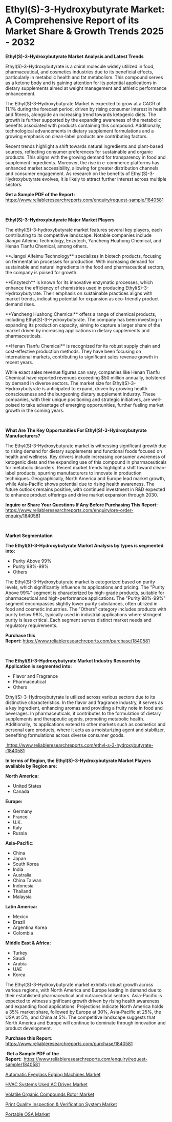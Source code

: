 <p><h1>Ethyl(S)-3-Hydroxybutyrate Market: A Comprehensive Report of its Market Share & Growth Trends 2025 - 2032</h1></p><p><strong>Ethyl(S)-3-Hydroxybutyrate Market Analysis and Latest Trends</strong></p>
<p><p>Ethyl(S)-3-Hydroxybutyrate is a chiral molecule widely utilized in food, pharmaceutical, and cosmetics industries due to its beneficial effects, particularly in metabolic health and fat metabolism. This compound serves as a ketone body and is gaining attention for its potential applications in dietary supplements aimed at weight management and athletic performance enhancement.</p><p>The Ethyl(S)-3-Hydroxybutyrate Market is expected to grow at a CAGR of 11.1% during the forecast period, driven by rising consumer interest in health and fitness, alongside an increasing trend towards ketogenic diets. The growth is further supported by the expanding awareness of the metabolic benefits associated with products containing this compound. Additionally, technological advancements in dietary supplement formulations and a growing emphasis on clean-label products are contributing factors.</p><p>Recent trends highlight a shift towards natural ingredients and plant-based sources, reflecting consumer preferences for sustainable and organic products. This aligns with the growing demand for transparency in food and supplement ingredients. Moreover, the rise in e-commerce platforms has enhanced market accessibility, allowing for greater distribution channels and consumer engagement. As research on the benefits of Ethyl(S)-3-Hydroxybutyrate evolves, it is likely to attract further interest across multiple sectors.</p></p>
<p><strong>Get a Sample PDF of the Report:&nbsp;</strong> <a href="https://www.reliableresearchreports.com/enquiry/request-sample/1840581?utm_campaign=3545&utm_medium=2&utm_source=Github&utm_content=ia&utm_term=03042025&utm_id=ethyls-3-hydroxybutyrate">https://www.reliableresearchreports.com/enquiry/request-sample/1840581</a></p>
<p>&nbsp;</p>
<p><strong>Ethyl(S)-3-Hydroxybutyrate Major Market Players</strong></p>
<p><p>The ethyl(S)-3-hydroxybutyrate market features several key players, each contributing to its competitive landscape. Notable companies include Jiangxi Aifeimu Technology, Enzytech, Yancheng Huahong Chemical, and Henan Tianfu Chemical, among others. </p><p>**Jiangxi Aifeimu Technology** specializes in biotech products, focusing on fermentation processes for production. With increasing demand for sustainable and natural ingredients in the food and pharmaceutical sectors, the company is poised for growth.</p><p>**Enzytech** is known for its innovative enzymatic processes, which enhance the efficiency of chemistries used in producing Ethyl(S)-3-Hydroxybutyrate. Their emphasis on sustainable practices aligns with market trends, indicating potential for expansion as eco-friendly product demand rises.</p><p>**Yancheng Huahong Chemical** offers a range of chemical products, including Ethyl(S)-3-Hydroxybutyrate. The company has been investing in expanding its production capacity, aiming to capture a larger share of the market driven by increasing applications in dietary supplements and pharmaceuticals.</p><p>**Henan Tianfu Chemical** is recognized for its robust supply chain and cost-effective production methods. They have been focusing on international markets, contributing to significant sales revenue growth in recent years. </p><p>While exact sales revenue figures can vary, companies like Henan Tianfu Chemical have reported revenues exceeding $50 million annually, bolstered by demand in diverse sectors. The market size for Ethyl(S)-3-Hydroxybutyrate is anticipated to expand, driven by growing health consciousness and the burgeoning dietary supplement industry. These companies, with their unique positioning and strategic initiatives, are well-poised to take advantage of emerging opportunities, further fueling market growth in the coming years.</p></p>
<p>&nbsp;</p>
<p><strong>What Are The Key Opportunities For Ethyl(S)-3-Hydroxybutyrate Manufacturers?</strong></p>
<p><p>The Ethyl(S)-3-Hydroxybutyrate market is witnessing significant growth due to rising demand for dietary supplements and functional foods focused on health and wellness. Key drivers include increasing consumer awareness of ketogenic diets and the expanding use of this compound in pharmaceuticals for metabolic disorders. Recent market trends highlight a shift toward clean-label products, spurring manufacturers to innovate in production techniques. Geographically, North America and Europe lead market growth, while Asia-Pacific shows potential due to rising health awareness. The future outlook remains positive, with continued investment in R&D expected to enhance product offerings and drive market expansion through 2030.</p></p>
<p><strong>Inquire or Share Your Questions If Any Before Purchasing This Report:</strong> <a href="https://www.reliableresearchreports.com/enquiry/pre-order-enquiry/1840581?utm_campaign=3545&utm_medium=2&utm_source=Github&utm_content=ia&utm_term=03042025&utm_id=ethyls-3-hydroxybutyrate">https://www.reliableresearchreports.com/enquiry/pre-order-enquiry/1840581</a></p>
<p>&nbsp;</p>
<p><strong>Market Segmentation</strong></p>
<p><strong>The Ethyl(S)-3-Hydroxybutyrate Market Analysis by types is segmented into:</strong></p>
<p><ul><li>Purity Above 99%</li><li>Purity 98%-99%</li><li>Others</li></ul></p>
<p><p>The Ethyl(S)-3-Hydroxybutyrate market is categorized based on purity levels, which significantly influence its applications and pricing. The "Purity Above 99%" segment is characterized by high-grade products, suitable for pharmaceutical and high-performance applications. The "Purity 98%-99%" segment encompasses slightly lower purity substances, often utilized in food and cosmetic industries. The "Others" category includes products with purity below 98%, typically used in industrial applications where stringent purity is less critical. Each segment serves distinct market needs and regulatory requirements.</p></p>
<p><strong>Purchase this Report:&nbsp;</strong><a href="https://www.reliableresearchreports.com/purchase/1840581?utm_campaign=3545&utm_medium=2&utm_source=Github&utm_content=ia&utm_term=03042025&utm_id=ethyls-3-hydroxybutyrate">https://www.reliableresearchreports.com/purchase/1840581</a></p>
<p>&nbsp;</p>
<p><strong>The Ethyl(S)-3-Hydroxybutyrate Market Industry Research by Application is segmented into:</strong></p>
<p><ul><li>Flavor and Fragrance</li><li>Pharmaceutical</li><li>Others</li></ul></p>
<p><p>Ethyl(S)-3-Hydroxybutyrate is utilized across various sectors due to its distinctive characteristics. In the flavor and fragrance industry, it serves as a key ingredient, enhancing aromas and providing a fruity note in food and beverages. In pharmaceuticals, it contributes to the formulation of dietary supplements and therapeutic agents, promoting metabolic health. Additionally, its applications extend to other markets such as cosmetics and personal care products, where it acts as a moisturizing agent and stabilizer, benefiting formulations across diverse consumer goods.</p></p>
<p><a href="https://www.reliableresearchreports.com/ethyl-s-3-hydroxybutyrate-r1840581?utm_campaign=3545&utm_medium=2&utm_source=Github&utm_content=ia&utm_term=03042025&utm_id=ethyls-3-hydroxybutyrate">&nbsp;https://www.reliableresearchreports.com/ethyl-s-3-hydroxybutyrate-r1840581</a></p>
<p><strong>In terms of Region, the Ethyl(S)-3-Hydroxybutyrate Market Players available by Region are:</strong></p>
<p>
    <p> <strong> North America: </strong>
        <ul>
            <li>United States</li>
            <li>Canada</li>
        </ul>
        </p> 
    <p> <strong> Europe: </strong>
        <ul>
            <li>Germany</li>
            <li>France</li>
            <li>U.K.</li>
            <li>Italy</li>
            <li>Russia</li>
        </ul>
        </p> 
    <p> <strong> Asia-Pacific: </strong>
        <ul>
            <li>China</li>
            <li>Japan</li>
            <li>South Korea</li>
            <li>India</li>
            <li>Australia</li>
            <li>China Taiwan</li>
            <li>Indonesia</li>
            <li>Thailand</li>
            <li>Malaysia</li>
        </ul>
        </p> 
    <p> <strong> Latin America: </strong>
        <ul>
            <li>Mexico</li>
            <li>Brazil</li>
            <li>Argentina Korea</li>
            <li>Colombia</li>
        </ul>
        </p> 
    <p> <strong> Middle East & Africa: </strong>
        <ul>
            <li>Turkey</li>
            <li>Saudi</li>
            <li>Arabia</li>
            <li>UAE</li>
            <li>Korea</li>
        </ul>
    </p>
    </p>
<p><p>The Ethyl(S)-3-Hydroxybutyrate market exhibits robust growth across various regions, with North America and Europe leading in demand due to their established pharmaceutical and nutraceutical sectors. Asia-Pacific is expected to witness significant growth driven by rising health awareness and expanding food applications. Projections indicate North America holds a 35% market share, followed by Europe at 30%, Asia-Pacific at 25%, the USA at 5%, and China at 5%. The competitive landscape suggests that North America and Europe will continue to dominate through innovation and product development.</p></p>
<p><strong>Purchase this Report: </strong><a href="https://www.reliableresearchreports.com/purchase/1840581?utm_campaign=3545&utm_medium=2&utm_source=Github&utm_content=ia&utm_term=03042025&utm_id=ethyls-3-hydroxybutyrate">https://www.reliableresearchreports.com/purchase/1840581</a></p>
<p>&nbsp;<strong>Get a Sample PDF of the Report:&nbsp;&nbsp;</strong><a href="https://www.reliableresearchreports.com/enquiry/request-sample/1840581?utm_campaign=3545&utm_medium=2&utm_source=Github&utm_content=ia&utm_term=03042025&utm_id=ethyls-3-hydroxybutyrate">https://www.reliableresearchreports.com/enquiry/request-sample/1840581</a></p>
<p><strong></strong></p>
<p><p><a href="https://www.linkedin.com/pulse/automatic-eyeglass-edging-machines-market-report-analyzing-jnebe?utm_campaign=3545&utm_medium=2&utm_source=Github&utm_content=ia&utm_term=03042025&utm_id=ethyls-3-hydroxybutyrate">Automatic Eyeglass Edging Machines Market</a></p><p><a href="https://www.linkedin.com/pulse/value-segmentation-share-andanalysis-hvac-systems-used-vpxpe?utm_campaign=3545&utm_medium=2&utm_source=Github&utm_content=ia&utm_term=03042025&utm_id=ethyls-3-hydroxybutyrate">HVAC Systems Used AC Drives Market</a></p><p><a href="https://www.linkedin.com/pulse/insights-volatile-organic-compounds-rotor-industry-market-y1ebe?utm_campaign=3545&utm_medium=2&utm_source=Github&utm_content=ia&utm_term=03042025&utm_id=ethyls-3-hydroxybutyrate">Volatile Organic Compounds Rotor Market</a></p><p><a href="https://www.linkedin.com/pulse/print-quality-inspection-verification-system-market-insights-sowye?utm_campaign=3545&utm_medium=2&utm_source=Github&utm_content=ia&utm_term=03042025&utm_id=ethyls-3-hydroxybutyrate">Print Quality Inspection & Verification System Market</a></p><p><a href="https://www.linkedin.com/pulse/portable-osa-market-metrics-like-size-growth-share-measured-kar5e?utm_campaign=3545&utm_medium=2&utm_source=Github&utm_content=ia&utm_term=03042025&utm_id=ethyls-3-hydroxybutyrate">Portable OSA Market</a></p></p>